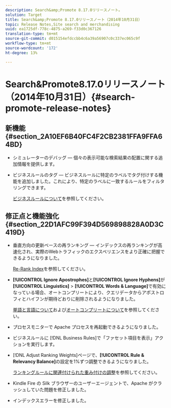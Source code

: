 ```yaml
---
description: Search&amp;Promote 8.17.0リリースノート。
solution: Target
title: Search&amp;Promote 8.17.0リリースノート（2014年10月31日）
topic: Release Notes,Site search and merchandising
uuid: ea1725df-778c-4875-a269-f33d0c367126
translation-type: tm+mt
source-git-commit: d015154efdccbb4c6a39a56907c0c337ec065c9f
workflow-type: tm+mt
source-wordcount: '172'
ht-degree: 13%

---
```



# Search&amp;Promote8.17.0リリースノート（2014年10月31日）{#search-promote-release-notes}

## 新機能{#section_2A10EF6B40FC4F2CB2381FFA9FFA64BD}

* シミュレーターのデバッグ — 個々の表示可能な検索結果の配置に関する追加情報を提供します。
* ビジネスルールのタグ — ビジネスルールに特定のラベルでタグ付けする機能を追加しました。これにより、特定のラベルに一致するルールをフィルタリングできます。

   [ビジネスルールについて](../c-about-rules-menu/c-about-business-rules.md#concept_2A93D76216754D3D8412CDEA00BD26BD)を参照してください。

## 修正点と機能強化{#section_22D1AFC99F394D569898828A0D3C419D}

* 垂直方向の更新ベースの再ランキング — インデックスの再ランキングが高速化され、実際のWebトラフィックのエクスペリエンスをより正確に把握できるようになりました。

   [Re-Rank Index](../c-about-index-menu/c-about-re-rank-index.md#concept_147B0A9FCD51451787DA898E06F7C692)を参照してください。

* **[!UICONTROL Ignore Apostrophes]**&#x200B;と&#x200B;**[!UICONTROL Ignore Hyphens]**&#x200B;が&#x200B;**[!UICONTROL Linguistics]** > **[!UICONTROL Words & Language]**&#x200B;で有効になっている場合、オートコンプリートにより、クエリデータからアポストロフィとハイフンが期待どおりに削除されるようになりました。

   [単語と言語について](../c-about-linguistics-menu/c-about-words-and-language.md#concept_CEB4B9576F3C4E2EB87B352EEC738D79)および[オートコンプリートについて](../c-about-auto-complete.md#concept_093A9CD754864BA79B456FE4BEB64578)を参照してください。

* プロセスモニターで Apache プロセスを再起動できるようになりました。
* ビジネスルールに [!DNL Business Rules]で「ファセット項目を表示」アクションを実行します。
* [!DNL Adjust Ranking Weights]ページで、**[!UICONTROL Rule & Relevancy Balance]**&#x200B;の設定を1%ずつ調整できるようになりました。

   [ランキングルールに関連付けられた重み付けの調整](../c-about-rules-menu/c-about-ranking-rules.md#task_3CB6FC92A66F4D99874A42D55825DB64)を参照してください。

* Kindle Fire の Silk ブラウザーのユーザーエージェントで、Apache がクラッシュしていた問題を修正しました。
* インデックスエラーを修正しました。

